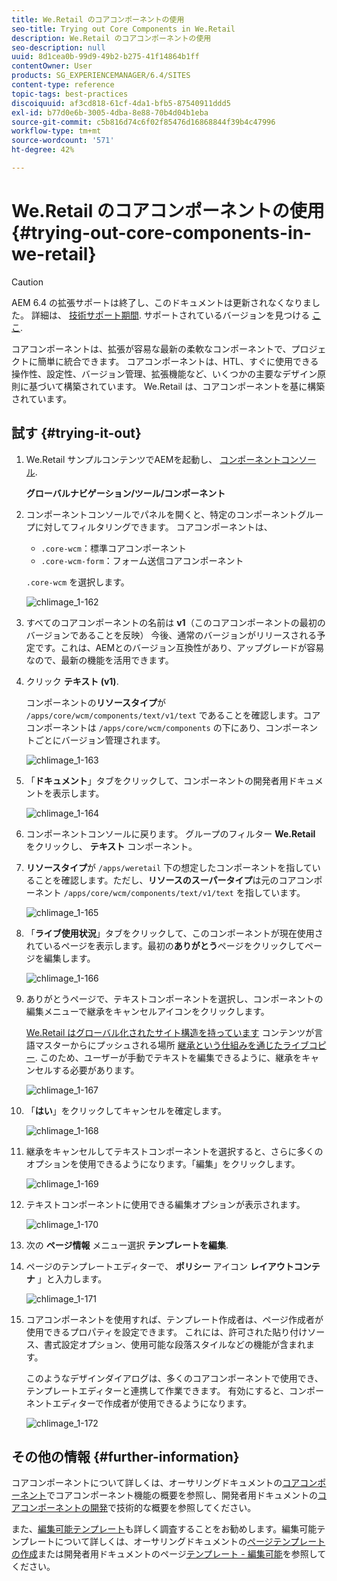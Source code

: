 ```yaml
---
title: We.Retail のコアコンポーネントの使用
seo-title: Trying out Core Components in We.Retail
description: We.Retail のコアコンポーネントの使用
seo-description: null
uuid: 8d1cea0b-99d9-49b2-b275-41f14864b1ff
contentOwner: User
products: SG_EXPERIENCEMANAGER/6.4/SITES
content-type: reference
topic-tags: best-practices
discoiquuid: af3cd818-61cf-4da1-bfb5-87540911ddd5
exl-id: b77d0e6b-3005-4dba-8e88-70b4d04b1eba
source-git-commit: c5b816d74c6f02f85476d16868844f39b4c47996
workflow-type: tm+mt
source-wordcount: '571'
ht-degree: 42%

---
```


# We.Retail のコアコンポーネントの使用{#trying-out-core-components-in-we-retail}

>[!CAUTION]
>
>AEM 6.4 の拡張サポートは終了し、このドキュメントは更新されなくなりました。 詳細は、 [技術サポート期間](https://helpx.adobe.com/jp/support/programs/eol-matrix.html). サポートされているバージョンを見つける [ここ](https://experienceleague.adobe.com/docs/?lang=ja).

コアコンポーネントは、拡張が容易な最新の柔軟なコンポーネントで、プロジェクトに簡単に統合できます。 コアコンポーネントは、HTL、すぐに使用できる操作性、設定性、バージョン管理、拡張機能など、いくつかの主要なデザイン原則に基づいて構築されています。 We.Retail は、コアコンポーネントを基に構築されています。

## 試す {#trying-it-out}

1. We.Retail サンプルコンテンツでAEMを起動し、 [コンポーネントコンソール](/help/sites-authoring/default-components-console.md).

   **グローバルナビゲーション/ツール/コンポーネント**

1. コンポーネントコンソールでパネルを開くと、特定のコンポーネントグループに対してフィルタリングできます。 コアコンポーネントは、

   * `.core-wcm`：標準コアコンポーネント
   * `.core-wcm-form`：フォーム送信コアコンポーネント

   `.core-wcm` を選択します。

   ![chlimage_1-162](assets/chlimage_1-162.png)

1. すべてのコアコンポーネントの名前は **v1**（このコアコンポーネントの最初のバージョンであることを反映） 今後、通常のバージョンがリリースされる予定です。これは、AEMとのバージョン互換性があり、アップグレードが容易なので、最新の機能を活用できます。
1. クリック **テキスト (v1)**.

   コンポーネントの&#x200B;**リソースタイプ**&#x200B;が `/apps/core/wcm/components/text/v1/text` であることを確認します。コアコンポーネントは `/apps/core/wcm/components` の下にあり、コンポーネントごとにバージョン管理されます。

   ![chlimage_1-163](assets/chlimage_1-163.png)

1. 「**ドキュメント**」タブをクリックして、コンポーネントの開発者用ドキュメントを表示します。

   ![chlimage_1-164](assets/chlimage_1-164.png)

1. コンポーネントコンソールに戻ります。 グループのフィルター **We.Retail** をクリックし、 **テキスト** コンポーネント。
1. **リソースタイプ**&#x200B;が `/apps/weretail` 下の想定したコンポーネントを指していることを確認します。ただし、**リソースのスーパータイプ**&#x200B;は元のコアコンポーネント `/apps/core/wcm/components/text/v1/text` を指しています。

   ![chlimage_1-165](assets/chlimage_1-165.png)

1. 「**ライブ使用状況**」タブをクリックして、このコンポーネントが現在使用されているページを表示します。最初の&#x200B;**ありがとう**&#x200B;ページをクリックしてページを編集します。

   ![chlimage_1-166](assets/chlimage_1-166.png)

1. ありがとうページで、テキストコンポーネントを選択し、コンポーネントの編集メニューで継承をキャンセルアイコンをクリックします。

   [We.Retail はグローバル化されたサイト構造を持っています](/help/sites-developing/we-retail-globalized-site-structure.md) コンテンツが言語マスターからにプッシュされる場所 [継承という仕組みを通じたライブコピー](/help/sites-administering/msm.md). このため、ユーザーが手動でテキストを編集できるように、継承をキャンセルする必要があります。

   ![chlimage_1-167](assets/chlimage_1-167.png)

1. 「**はい**」をクリックしてキャンセルを確定します。

   ![chlimage_1-168](assets/chlimage_1-168.png)

1. 継承をキャンセルしてテキストコンポーネントを選択すると、さらに多くのオプションを使用できるようになります。「編集」をクリックします。

   ![chlimage_1-169](assets/chlimage_1-169.png)

1. テキストコンポーネントに使用できる編集オプションが表示されます。

   ![chlimage_1-170](assets/chlimage_1-170.png)

1. 次の **ページ情報** メニュー選択 **テンプレートを編集**.
1. ページのテンプレートエディターで、 **ポリシー** アイコン **レイアウトコンテナ** 」と入力します。

   ![chlimage_1-171](assets/chlimage_1-171.png)

1. コアコンポーネントを使用すれば、テンプレート作成者は、ページ作成者が使用できるプロパティを設定できます。 これには、許可された貼り付けソース、書式設定オプション、使用可能な段落スタイルなどの機能が含まれます。

   このようなデザインダイアログは、多くのコアコンポーネントで使用でき、テンプレートエディターと連携して作業できます。 有効にすると、コンポーネントエディターで作成者が使用できるようになります。

   ![chlimage_1-172](assets/chlimage_1-172.png)

## その他の情報 {#further-information}

コアコンポーネントについて詳しくは、オーサリングドキュメントの[コアコンポーネント](https://experienceleague.adobe.com/docs/experience-manager-core-components/using/introduction.html?lang=ja)でコアコンポーネント機能の概要を参照し、開発者用ドキュメントの[コアコンポーネントの開発](https://experienceleague.adobe.com/docs/experience-manager-core-components/using/developing/overview.html?lang=ja)で技術的な概要を参照してください。

また、[編集可能テンプレート](/help/sites-developing/we-retail-editable-templates.md)も詳しく調査することをお勧めします。編集可能テンプレートについて詳しくは、オーサリングドキュメントの[ページテンプレートの作成](/help/sites-authoring/templates.md)または開発者用ドキュメントのページ[テンプレート - 編集可能](/help/sites-developing/page-templates-editable.md)を参照してください。
